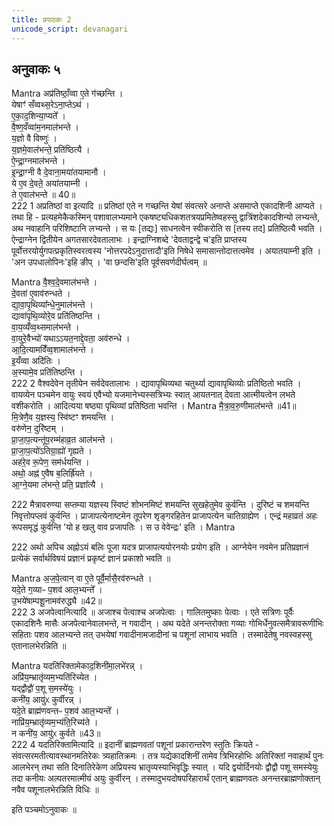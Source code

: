 ```yaml
---
title: प्रपाठकः 2
unicode_script: devanagari
---
```

##  अनुवाकः ५
Mantra
अप्र॑तिष्ठाँ॒व्वा ए॒ते ग॑च्छन्ति ।  
येषाꣳ॑ सँव्वथ्स॒रेऽना॒प्तेऽथ॑ ।  
ए॒का॒द॒शिन्या॒प्यते᳚ ।  
वै॒ष्ण॒वँव्वा॑म॒नमाल॑भन्ते ।  
य॒ज्ञो वै विष्णुः॑ ।  
य॒ज्ञमे॒वाल॑भन्ते॒ प्रति॑ष्ठित्यै ।  
ऐ॒न्द्रा॒ग्नमाल॑भन्ते ।  
इ॒न्द्रा॒ग्नी वै दे॒वाना॒मया॑तयामानौ ।  
ये ए॒व दे॒वते॒ अया॑तयाम्नी ।  
ते ए॒वाल॑भन्ते ॥ 40॥  
222
1 अप्रतिष्ठां वा इत्यादि ॥ प्रतिष्ठां एते न गच्छन्ति येषां संवत्सरे अनाप्ते असमाप्ते एकादशिनी आप्यते । तथा हि - प्रत्यहमेकैकस्मिन् पशावालभ्यमाने एकषष्ट्यधिकशतत्रयप्रमितेष्वहस्सु द्वात्रिंशदेकादशिन्यो लभ्यन्ते, अथ नवाहानि परिशिष्टानि लभ्यन्ते । स यः [तद्यः] साधनत्वेन स्वीकरोति स [तस्य तद] प्रतिष्ठित्यै भवति । ऐन्द्राग्नेन द्वितीयेन अगतसारदेवतालाभः । इन्द्राग्निशब्दे 'देवताद्वन्द्वे च'इति प्राप्तस्य पूर्वोत्तरयोर्युगपत्प्रकृतिस्वरत्वस्य 'नोत्तरपदेऽनुदात्तादौ'इति निषेधे समासान्तोदात्तत्वमेव । अयातयाम्नी इति । 'अन उपधालोपिनः'इहि ङीप् । 'वा छन्दसि'इति पूर्वसवर्णदीर्घत्वम् ॥

Mantra
वै॒श्व॒दे॒वमाल॑भन्ते ।  
दे॒वता॑ ए॒वाव॑रुन्धते ।  
द्या॒वा॒पृ॒थिव्या᳚न्धे॒नुमाल॑भन्ते ।  
द्यावा॑पृथि॒व्योरे॒व प्रति॑तिष्ठन्ति ।  
वा॒य॒व्यँ॑व्व॒थ्समाल॑भन्ते ।  
वा॒युरे॒वैभ्यो॑ यथाऽऽयत॒नाद्दे॒वता॒ अव॑रुन्धे ।  
आ॒दि॒त्यामविँ॑व्व॒शामाल॑भन्ते ।  
इ॒यँव्वा अदि॑तिः ।  
अ॒स्यामे॒व प्रति॑तिष्ठन्ति ।  
222
2 वैश्वदेवेन तृतीयेन सर्वदेवतालाभः । द्यावापृथिव्यथा चतुर्थ्या द्यावापृथिव्योः प्रतिष्ठितो भवति । वायव्येन पञ्चमेन वायुः स्वयं एवैभ्यो यजमानेभ्यस्सत्रिभ्यः स्वात् आयतनात् देवता आत्मीयत्वेन लभते वशीकरोति । आदित्यया षष्ठ्या पृथिव्यां प्रतिष्ठिता भवन्ति ।
Mantra
मै॒त्रा॒व॒रु॒णीमाल॑भन्ते ॥41॥  
मि॒त्रेणै॒व य॒ज्ञस्य॒ स्वि॑ष्टꣳ शमयन्ति ।  
वरु॑णेन॒ दुरि॑ष्टम् ।  
प्रा॒जा॒प॒त्यन्तू॑प॒रम्म॑हाव्र॒त आल॑भन्ते ।  
प्रा॒जा॒प॒त्यो॑ऽतिग्रा॒ह्यो॑ गृह्यते ।  
अह॑रे॒व रू॒पेण॒ सम॑र्धयन्ति ।  
अथो॒ अह्न॑ ए॒वैष ब॒लिर्ह्रि॑यते ।  
आ॒ग्ने॒यमा ल॑भन्ते॒ प्रति॒ प्रज्ञा᳚त्यै ।  

222
मैत्रावरुण्या सप्तम्या यज्ञस्य स्विष्टं शोभनमिष्टं शमयन्ति सुखहेतुमेव कुर्वन्ति । दुरिष्टं च शमयन्ति निवृत्तोपप्लवं कुर्वन्ति । प्राजापत्येनाष्टमेन तूपरेण शृङ्गरहितेन प्राजापत्येन चातिग्राह्येण । एन्द्रं महाव्रतं अहः रूपसमृद्धं कुर्वन्ति 'यो ह खलु वाव प्रजापतिः । स उ वेवेन्द्रः' इति ।
Mantra

222
अथो अपिच अह्नोऽयं बलिः पूजा यदत्र प्राजापत्ययोरनयोः प्रयोग इति । आग्नेयेन नवमेन प्रतिप्रज्ञानं प्रत्येकं सर्वार्थविषयं प्रज्ञानं प्रकृष्टं ज्ञानं प्रकाशो भवति ॥

Mantra
अ॒ज॒पे॒त्वान् वा ए॒ते पूर्वै॒र्मासै॒रव॑रुन्धते ।  
यदे॒ते ग॒व्याᳶ प॒शव॑ आल॒भ्यन्ते᳚ ।  
उ॒भये॑षाम्पशू॒नामव॑रुद्ध्यै ॥42॥  
222
3 अजपेत्वानित्यादि ॥ अजाश्च पेत्वाश्च अजपेत्वाः । गालितमुष्काः पेत्वाः । एते सत्रिणः पूर्वैः एकादशिनैः मासैः अजपेत्वानेवालभन्ते, न गवादीन् । अथ यदेते अनन्तरोक्ता गव्याः गोभिर्धेनुवत्समैत्रावरूणीभिः सहिताः पशव आलभ्यन्ते तत् उभयेषां गवादीनामजादीनां च पशूनां लाभाय भवति । तस्मादेतेषु नवस्वहस्सु एतानालभेरन्निति ॥

Mantra
यदति॑रिक्तामेकाद॒शिनी॑मा॒लभे॑रन्न् ।  
अप्रि॑य॒म्भ्रातृ॑व्यम॒भ्यति॑रिच्येत ।  
यद्द्वौद्वौ॑ प॒शू स॒मस्ये॑युः ।  
कनी॑य॒ आयु॑ᳵ कुर्वीरन्न् ।  
यदे॒ते ब्राह्म॑णवन्तᳶ प॒शव॑ आल॒भ्यन्ते᳚ ।  
नाप्रि॑य॒म्भ्रातृ॑व्यम॒भ्य॑ति॒रिच्य॑ते ।  
न कनी॑य॒ आयु॑ᳵ कुर्वते ॥43॥  
222
4 यदतिरिक्तामित्यादि ॥ इदानीं ब्राह्मणवतां पशूनां प्रकारान्तरेण स्तुतिः क्रियते - संवत्सरमतीत्यावस्थानमतिरेकः त्र्यहातिक्रमः । तत्र यद्येकादशिनीं तामेव त्रिभिरहोभिः अतिरिक्तां नवाहार्थं पुनः आलभेरन् तथा सति दिनातिरेकेण अप्रियस्य भ्रातृव्यस्याभिवृद्धिः स्यात् । यदि द्वयोर्दिनयोः द्वौद्वौ पशू समस्येयुः तदा कनीयः अल्पतरमात्मीयं अयुः कुर्वीरन् । तस्मादुभयदोषपरिहारार्थं एतान् ब्राह्मणवतः अनन्तरब्राह्मणोक्तान् नवैव पशूनालभेरन्निति विधिः ॥

इति पञ्चमोऽनुवाकः ॥  
